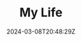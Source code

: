 ---
title: "My Life"
date: 2024-03-08T20:48:29Z
draft: false
type: gallery
layout: "gallery"
avatar: 
---